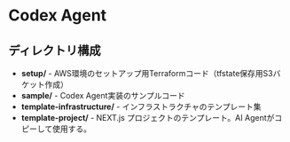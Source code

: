 # Codex Agent

## ディレクトリ構成

- **setup/** - AWS環境のセットアップ用Terraformコード（tfstate保存用S3バケット作成）
- **sample/** - Codex Agent実装のサンプルコード
- **template-infrastructure/** - インフラストラクチャのテンプレート集
- **template-project/** - NEXT.js プロジェクトのテンプレート。AI Agentがコピーして使用する。
